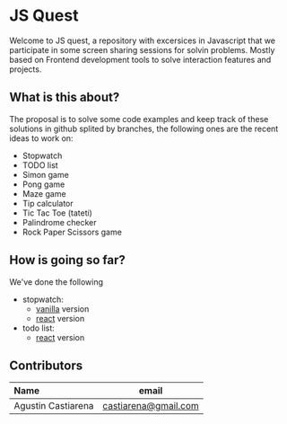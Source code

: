 # JS Quest

Welcome to JS quest, a repository with excersices in Javascript that we participate in some screen sharing sessions
for solvin problems. Mostly based on Frontend development tools to solve interaction features and projects.


## What is this about?

The proposal is to solve some code examples and keep track of these solutions in github splited by branches, the following ones
are the recent ideas to work on:

- Stopwatch
- TODO list
- Simon game
- Pong game
- Maze game
- Tip calculator
- Tic Tac Toe (tateti)
- Palindrome checker
- Rock Paper Scissors game


## How is going so far?

We've done the following 

- stopwatch: 
   - [vanilla](https://github.com/castiarena/js-quest/tree/quest/stopwatch) version
   - [react](https://github.com/castiarena/js-quest/tree/quest/stopwatch-react) version
- todo list: 
   - [react](https://github.com/castiarena/js-quest/tree/quest/todo-list-react) version


## Contributors

| Name |  email |
|:-----|:------:|
|Agustin Castiarena|castiarena@gmail.com|



